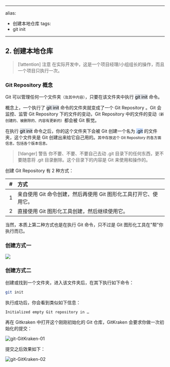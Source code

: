 
---
alias: 
- 创建本地仓库
tags: 
- git init
---

## 2. 创建本地仓库

> [!attention] 注意
> 在实际开发中，这是一个项目经理/小组组长的操作，而且一个项目只执行一次。

### Git Repository 概念

Git 可以管理任何一个文件夹<small>（及其中内容）</small>，只要在该文件夹中执行 <mark style="background: #CACFD9A6;">git init</mark> 命令。

概念上，一个执行了 <mark style="background: #CACFD9A6;">git init</mark> 命令的文件夹就变成了一个 Git Repository 。Git 会监控、监管 Git Repository 下的文件的变动，Git Repository 中的文件的变动<small>（新创建的、被删除的、内容有更新的）</small>都会被 Git 察觉。

在执行 <mark style="background: #CACFD9A6;">git init</mark> 命令之后，你的这个文件夹下会被 Git 创建一个名为 <mark style="background: #ADCCFFA6;">.git</mark> 的文件夹，这个文件夹是 Git 创建出来给它自己用的。<small>其中存放这个 Git Repository 的各方面信息，包括各个版本信息。</small>

> [!danger] 警告
> 你不要、不要、不要自己去动 .git 目录下的任何东西，更不要随意将 .git 目录删除。这个目录下的内容是 Git 来使用和操作的。

创建 Git Repository 有 2 种方式：

| &nbsp;# | 方式                                                            |
| -: | :-------------------------------------------------------------  |
|  1  | 亲自使用 Git 命令创建，然后再使用 Git 图形化工具打开它、使用它。|
|  2  | 直接使用 Git 图形化工具创建，然后继续使用它。                   |

当然，本质上第二种方式也是在执行 Git 命令，只不过是 Git 图形化工具在"帮"你执行而已。

### 创建方式一

![](https://woniumd.oss-cn-hangzhou.aliyuncs.com/java/hemiao/20220722153527.png)

### 创建方式二

创建或找到一个文件夹，进入该文件夹后，在其下执行如下命令：

```sh
git init
```

执行成功后，你会看到类似如下信息：

```txt
Initialized empty Git repository in …
```

再在 Gitkraken 中打开这个刚刚初始化的 Git 仓库，GitKraken 会要求你做一次初始化的提交：

![git-GitKraken-01](https://woniumd.oss-cn-hangzhou.aliyuncs.com/java/hemiao/20220627170455.png)

提交之后效果如下：

![git-GitKraken-02](https://woniumd.oss-cn-hangzhou.aliyuncs.com/java/hemiao/20220627170507.png)

